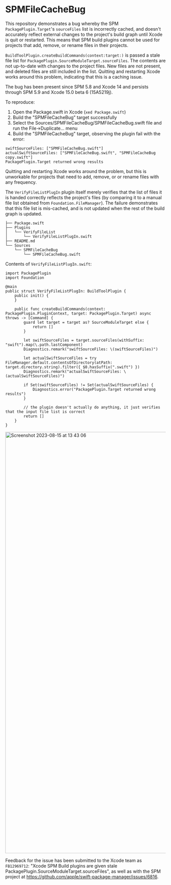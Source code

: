 # SPMFileCacheBug

This repository demonstrates a bug whereby the SPM `PackagePlugin.Target`'s `sourceFiles` list is incorrectly cached, and doesn't accurately reflect external changes to the project's build graph until Xcode is quit or restarted. This means that SPM build plugins cannot be used for projects that add, remove, or rename files in their projects.

`BuildToolPlugin.createBuildCommands(context:target:)` is passed a stale file list for `PackagePlugin.SourceModuleTarget.sourceFiles`. The contents are not up-to-date with changes to the project files. New files are not present, and deleted files are still included in the list. Quitting and restarting Xcode works around this problem, indicating that this is a caching issue.

The bug has been present since SPM 5.8 and Xcode 14 and persists through SPM 5.9 and Xcode 15.0 beta 6 (15A5219j). 

To reproduce:

  1. Open the Package.swift in Xcode (`xed Package.swift`)
  2. Build the "SPMFileCacheBug" target successfully
  3. Select the Sources/SPMFileCacheBug/SPMFileCacheBug.swift file and run the File->Duplicate… menu
  4. Build the "SPMFileCacheBug" target, observing the plugin fail with the error:

```error
swiftSourceFiles: ["SPMFileCacheBug.swift"]
actualSwiftSourceFiles: ["SPMFileCacheBug.swift", "SPMFileCacheBug copy.swift"]
PackagePlugin.Target returned wrong results
```

Quitting and restarting Xcode works around the problem, but this is unworkable for projects that need to add, remove, or or rename files with any frequency.

The `VerifyFileListPlugIn` plugin itself merely verifies that the list of files it is handed correctly reflects the project's files (by comparing it to a manual file list obtained from `Foundation.FileManager`). The failure demonstrates that this file list is mis-cached, and is not updated when the rest of the build graph is updated.


```
├── Package.swift
├── Plugins
│   └── VerifyFileList
│       └── VerifyFileListPlugIn.swift
├── README.md
└── Sources
    └── SPMFileCacheBug
        └── SPMFileCacheBug.swift
```

Contents of `VerifyFileListPlugIn.swift`:

```
import PackagePlugin
import Foundation

@main
public struct VerifyFileListPlugIn: BuildToolPlugin {
    public init() {
    }   

    public func createBuildCommands(context: PackagePlugin.PluginContext, target: PackagePlugin.Target) async throws -> [Command] {
        guard let target = target as? SourceModuleTarget else {
            return []
        }

        let swiftSourceFiles = target.sourceFiles(withSuffix: "swift").map(\.path.lastComponent)
        Diagnostics.remark("swiftSourceFiles: \(swiftSourceFiles)")

        let actualSwiftSourceFiles = try FileManager.default.contentsOfDirectory(atPath: target.directory.string).filter({ $0.hasSuffix(".swift") })
        Diagnostics.remark("actualSwiftSourceFiles: \(actualSwiftSourceFiles)")

        if Set(swiftSourceFiles) != Set(actualSwiftSourceFiles) {
            Diagnostics.error("PackagePlugin.Target returned wrong results")
        }

        // the plugin doesn't actually do anything, it just verifies that the input file list is correct
        return []
    }
}
```



<img width="1320" alt="Screenshot 2023-08-15 at 13 43 06" src="https://github.com/marcprux/SPMFileCacheBug/assets/659086/77036642-f4d2-42ba-a780-ee2c7608411a">

Feedback for the issue has been submitted to the Xcode team as `FB12969712`: "Xcode SPM Build plugins are given stale PackagePlugin.SourceModuleTarget.sourceFiles", as well as with the SPM project at https://github.com/apple/swift-package-manager/issues/6816.




